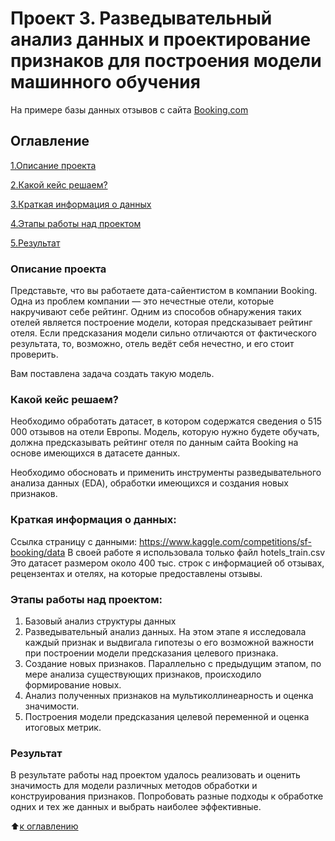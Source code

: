 # Проект 3. Разведывательный анализ данных и проектирование признаков для построения модели машинного обучения
На примере базы данных отзывов с сайта 
[Booking.com](https://www.booking.com/)

## Оглавление
[1.Описание проекта](https://github.com/MargaritaKr/sf_data_science/edit/main/project_3_EDA/README.md#Описание-проекта)

[2.Какой кейс решаем?](https://github.com/MargaritaKr/sf_data_science/edit/main/project_3_EDA/README.md#Какой-кейс-решаем)

[3.Краткая информация о данных](https://github.com/MargaritaKr/sf_data_science/edit/main/project_3_EDA/README.md#Краткая-информация-о-данных)

[4.Этапы работы над проектом](https://github.com/MargaritaKr/sf_data_science/edit/main/project_3_EDA/README.md#Этапы-работы-над-проектом)

[5.Результат](https://github.com/MargaritaKr/sf_data_science/edit/main/project_3_EDA/README.md#Результат)

### Описание проекта
Представьте, что вы работаете дата-сайентистом в компании Booking. Одна из проблем компании — это нечестные отели, которые накручивают себе рейтинг. Одним из способов обнаружения таких отелей является построение модели, которая предсказывает рейтинг отеля. Если предсказания модели сильно отличаются от фактического результата, то, возможно, отель ведёт себя нечестно, и его стоит проверить.

Вам поставлена задача создать такую модель.

### Какой кейс решаем?
Необходимо обработать датасет, в котором содержатся сведения о 515 000 отзывов на отели Европы. 
Модель, которую нужно будете обучать, должна предсказывать рейтинг отеля по данным сайта Booking на основе имеющихся в датасете данных. 

Необходимо обосновать и применить инструменты разведывательного анализа данных (EDA), обработки имеющихся и создания новых признаков.

### Краткая информация о данных:
Ссылка страницу с данными: https://www.kaggle.com/competitions/sf-booking/data
В своей работе я использовала только файл hotels_train.csv
Это датасет размером около 400 тыс. строк с информацией об отзывах, рецензентах и отелях, на которые предоставлены отзывы. 

### Этапы работы над проектом:
1) Базовый анализ структуры данных
2) Разведывательный анализ данных. 
На этом этапе я исследовала каждый признак и выдвигала гипотезы о его возможной важности при построении модели предсказания целевого признака. 
3) Создание новых признаков. 
Параллельно с предыдущим этапом, по мере анализа существующих признаков, происходило формирование новых.
4) Анализ полученных признаков на мультиколлинеарность и оценка значимости.
5) Построения модели предсказания целевой переменной и оценка итоговых метрик.

### Результат
В результате работы над проектом удалось реализовать и оценить значимость для модели различных методов обработки и конструирования признаков. 
Попробовать разные подходы к обработке одних и тех же данных и выбрать наиболее эффективные.

:arrow_up:[к оглавлению](https://github.com/MargaritaKr/sf_data_science/edit/main/project_3_EDA/README.md#Оглавление)
